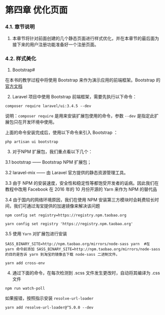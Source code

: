# 第四章 优化页面

### 4.1. 章节说明

1. 本章节将针对前面创建的几个静态页面进行样式优化，并在本章节的最后面为接下来的用户注册功能准备好一个注册页面。

### 4.2. 样式美化

1. Bootstrap#

在本书的教学过程中将使用 Bootstrap 来作为演示应用的前端框架。Bootstrap 的 [官方文档](https://getbootstrap.com/)

2. Laravel 项目中使用 Bootstrap 前端框架，需要先执行以下命令：

```
composer require laravel/ui:3.4.5 --dev
```

说明：`composer require` 是用来安装扩展包使用的命令，参数 `--dev` 是指定此扩展包只在开发环境中使用。

上面的命令安装完成后，使用以下命令来引入 Bootstrap ：

```
php artisan ui bootstrap
```

3. 对于NPM 扩展包，我们重点看以下几个：

3.1 bootstrap —— Bootstrap NPM 扩展包；  

3.2 laravel-mix —— 由 Laravel 官方提供的静态资源管理工具。

3.3 由于 NPM 的安装速度，安全性和稳定性等都饱受开发者的诟病。因此我们在教程中改用 Facebook 在 2016 年的 10 月份开源的 Yarn 来作为 NPM 的替代品

3.4 由于国内的网络环境原因，我们在使用 NPM 安装第三方模块时会耗费较长时间，我们可通过淘宝提供的加速镜像来解决该问题

```
npm config set registry=https://registry.npm.taobao.org

yarn config set registry 'https://registry.npm.taobao.org'

```
3.5 使用 `Yarn` 对扩展包进行安装

```
SASS_BINARY_SITE=http://npm.taobao.org/mirrors/node-sass yarn  #在 yarn 命令前添加 SASS_BINARY_SITE=http://npm.taobao.org/mirrors/node-sass 的目的是告诉 yarn 到淘宝的镜像去下载 node-sass 二进制文件。

yarn add cross-env
```

4. 通过下面的命令，在每次检测到 .scss 文件发生更改时，自动将其编译为 .css 文件 

``` npm run watch-poll ```

如果报错，按照指示安装 `resolve-url-loader`

``` yarn add resolve-url-loader@^5.0.0 --dev ```